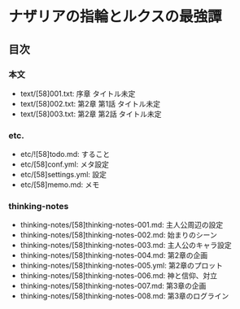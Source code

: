 # ナザリアの指輪とルクスの最強譚
## 目次
### 本文
- text/[58]001.txt: 序章 タイトル未定
- text/[58]002.txt: 第2章 第1話 タイトル未定
- text/[58]003.txt: 第2章 第2話 タイトル未定

### etc.
- etc/![58]todo.md:     すること
- etc/[58]conf.yml:     メタ設定
- etc/[58]settings.yml: 設定
- etc/[58]memo.md:      メモ

### thinking-notes
- thinking-notes/[58]thinking-notes-001.md:  主人公周辺の設定
- thinking-notes/[58]thinking-notes-002.md:  始まりのシーン
- thinking-notes/[58]thinking-notes-003.md:  主人公のキャラ設定
- thinking-notes/[58]thinking-notes-004.md:  第2章の企画
- thinking-notes/[58]thinking-notes-005.yml: 第2章のプロット
- thinking-notes/[58]thinking-notes-006.md:  神と信仰、対立
- thinking-notes/[58]thinking-notes-007.md:  第3章の企画
- thinking-notes/[58]thinking-notes-008.md:  第3章のログライン
